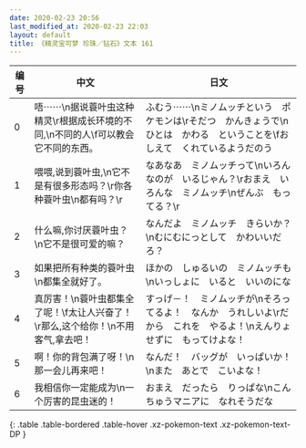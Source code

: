 ```yaml
---
date: 2020-02-23 20:56
last_modified_at: 2020-02-23 22:03
layout: default
title: 《精灵宝可梦 珍珠／钻石》文本 161
---
```

| 编号 | 中文 | 日文 |
| ---- | ---- | ---- |
| 0 | 唔⋯⋯\n据说蓑叶虫这种精灵\r根据成长环境的不同,\n不同的人\f可以教会它不同的东西。 | ふむう⋯⋯\nミノムッチという　ポケモンは\rそだつ　かんきょうで\nひとは　かわる　ということを\fおしえて　くれているようだのう |
| 1 | 喂喂,说到蓑叶虫,\n它不是有很多形态吗？\r你各种蓑叶虫\n都有吗？\r | なあなあ　ミノムッチって\nいろんなのが　いるじゃん？\rおまえ　いろんな　ミノムッチ\nぜんぶ　もってる？\r |
| 2 | 什么嘛,你讨厌蓑叶虫？\n它不是很可爱的嘛？ | なんだよ　ミノムッチ　きらいか？\nむにむにっとして　かわいいだろ？ |
| 3 | 如果把所有种类的蓑叶虫\n都集全就好了。 | ほかの　しゅるいの　ミノムッチも\nいっしょに　いると　いいのにな |
| 4 | 真厉害！\n蓑叶虫都集全了呢！\f太让人兴奋了！\r那么,这个给你！\n不用客气,拿去吧！ | すっげ－！　ミノムッチが\nそろってるよ！　なんか　うれしいよ\rだから　これを　やるよ！\nえんりょせずに　もってけよな！ |
| 5 | 啊！你的背包满了呀！\n那一会儿再来吧！ | なんだ！　バッグが　いっぱいか！\nまた　あとで　こいよな！ |
| 6 | 我相信你一定能成为\n一个厉害的昆虫迷的！ | おまえ　だったら　りっぱな\nこんちゅうマニアに　なれそうだな |
{: .table .table-bordered .table-hover .xz-pokemon-text .xz-pokemon-text-DP }